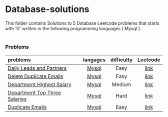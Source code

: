 # Database-solutions
This folder contains Solutions to 5 Database Leetcode problems that starts with 'D' written in the following programming languages ( Mysql ).<br><br>
### Problems ###
|problems|langages|difficulty|Leetcode|
|:-------|:------:|:--------:|:------:|
|[Daily Leads and Partners](https://github.com/AnasImloul/Leetcode-solutions/tree/main/scripts/database/D/Daily%20Leads%20and%20Partners/)|[Mysql](https://github.com/AnasImloul/Leetcode-solutions/tree/main/scripts/database/D/Daily%20Leads%20and%20Partners/Daily%20Leads%20and%20Partners.sql)|Easy|[link](https://leetcode.com/problems/daily-leads-and-partners)|
|[Delete Duplicate Emails](https://github.com/AnasImloul/Leetcode-solutions/tree/main/scripts/database/D/Delete%20Duplicate%20Emails/)|[Mysql](https://github.com/AnasImloul/Leetcode-solutions/tree/main/scripts/database/D/Delete%20Duplicate%20Emails/Delete%20Duplicate%20Emails.sql)|Easy|[link](https://leetcode.com/problems/delete-duplicate-emails)|
|[Department Highest Salary](https://github.com/AnasImloul/Leetcode-solutions/tree/main/scripts/database/D/Department%20Highest%20Salary/)|[Mysql](https://github.com/AnasImloul/Leetcode-solutions/tree/main/scripts/database/D/Department%20Highest%20Salary/Department%20Highest%20Salary.sql)|Medium|[link](https://leetcode.com/problems/department-highest-salary)|
|[Department Top Three Salaries](https://github.com/AnasImloul/Leetcode-solutions/tree/main/scripts/database/D/Department%20Top%20Three%20Salaries/)|[Mysql](https://github.com/AnasImloul/Leetcode-solutions/tree/main/scripts/database/D/Department%20Top%20Three%20Salaries/Department%20Top%20Three%20Salaries.sql)|Hard|[link](https://leetcode.com/problems/department-top-three-salaries)|
|[Duplicate Emails](https://github.com/AnasImloul/Leetcode-solutions/tree/main/scripts/database/D/Duplicate%20Emails/)|[Mysql](https://github.com/AnasImloul/Leetcode-solutions/tree/main/scripts/database/D/Duplicate%20Emails/Duplicate%20Emails.sql)|Easy|[link](https://leetcode.com/problems/duplicate-emails)|